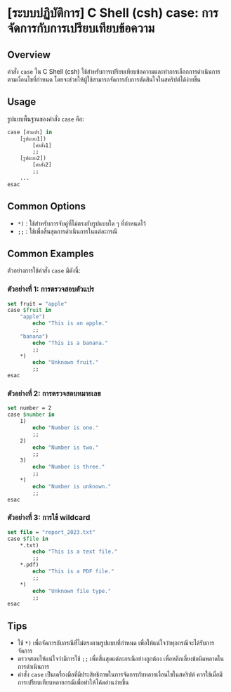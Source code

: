 # [ระบบปฏิบัติการ] C Shell (csh) case: การจัดการกับการเปรียบเทียบข้อความ

## Overview
คำสั่ง `case` ใน C Shell (csh) ใช้สำหรับการเปรียบเทียบข้อความและทำการเลือกการดำเนินการตามเงื่อนไขที่กำหนด โดยจะช่วยให้ผู้ใช้สามารถจัดการกับการตัดสินใจในสคริปต์ได้ง่ายขึ้น

## Usage
รูปแบบพื้นฐานของคำสั่ง `case` คือ:

```csh
case [ตัวแปร] in
    [รูปแบบ1]) 
        [คำสั่ง1]
        ;;
    [รูปแบบ2]) 
        [คำสั่ง2]
        ;;
    ...
esac
```

## Common Options
- `*)` : ใช้สำหรับการจับคู่ที่ไม่ตรงกับรูปแบบใด ๆ ที่กำหนดไว้
- `;;` : ใช้เพื่อสิ้นสุดการดำเนินการในแต่ละกรณี

## Common Examples
ตัวอย่างการใช้คำสั่ง `case` มีดังนี้:

### ตัวอย่างที่ 1: การตรวจสอบตัวแปร
```csh
set fruit = "apple"
case $fruit in
    "apple")
        echo "This is an apple."
        ;;
    "banana")
        echo "This is a banana."
        ;;
    *)
        echo "Unknown fruit."
        ;;
esac
```

### ตัวอย่างที่ 2: การตรวจสอบหมายเลข
```csh
set number = 2
case $number in
    1)
        echo "Number is one."
        ;;
    2)
        echo "Number is two."
        ;;
    3)
        echo "Number is three."
        ;;
    *)
        echo "Number is unknown."
        ;;
esac
```

### ตัวอย่างที่ 3: การใช้ wildcard
```csh
set file = "report_2023.txt"
case $file in
    *.txt)
        echo "This is a text file."
        ;;
    *.pdf)
        echo "This is a PDF file."
        ;;
    *)
        echo "Unknown file type."
        ;;
esac
```

## Tips
- ใช้ `*)` เพื่อจัดการกับกรณีที่ไม่ตรงตามรูปแบบที่กำหนด เพื่อให้แน่ใจว่าทุกกรณีจะได้รับการจัดการ
- ตรวจสอบให้แน่ใจว่ามีการใช้ `;;` เพื่อสิ้นสุดแต่ละกรณีอย่างถูกต้อง เพื่อหลีกเลี่ยงข้อผิดพลาดในการดำเนินการ
- คำสั่ง `case` เป็นเครื่องมือที่มีประสิทธิภาพในการจัดการกับหลายเงื่อนไขในสคริปต์ ควรใช้เมื่อมีการเปรียบเทียบหลายกรณีเพื่อทำให้โค้ดอ่านง่ายขึ้น